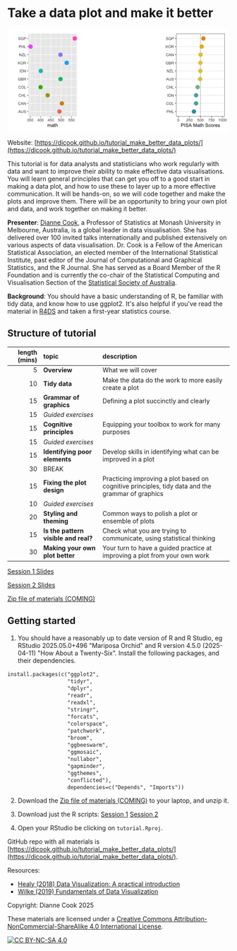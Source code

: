 # Take a data plot and make it better

<img src="images/website_image.png" align="center" width="600" />

Website: [https://dicook.github.io/tutorial_make_better_data_plots/](https://dicook.github.io/tutorial_make_better_data_plots/)

This tutorial is for data analysts and statisticians who work regularly with data and want to improve their ability to make effective data visualisations. 
You will learn general principles that can get you off to a good start in 
making a data plot, and how to use these to layer up to a more effective 
communication. It will be hands-on, so we will code together and make the 
plots and improve them. There will be an opportunity to bring your own plot 
and data, and work together on making it better. 

**Presenter**: [Dianne Cook](https://www.dicook.org), a Professor of 
Statistics at Monash University in Melbourne, Australia, is a global leader
in data visualisation. She has delivered over 100 invited talks 
internationally and published extensively on various aspects of data 
visualisation. Dr. Cook is a Fellow of the American Statistical 
Association, an elected member of the International Statistical 
Institute, past editor of the Journal of Computational and Graphical 
Statistics, and the R Journal. She has served as a Board Member of the 
R Foundation and is currently the co-chair of the Statistical Computing 
and Visualisation Section of the [Statistical Society of Australia](https://www.statsoc.org.au).

**Background**: You should have a basic understanding of R, be familiar 
with tidy data, and know how to use ggplot2. It's also helpful if you've 
read the material in [R4DS](https://r4ds.hadley.nz) and taken a first-year 
statistics course.

## Structure of tutorial

| length (mins) | topic | description |
|------:|:-------|:-------|
|5  |	**Overview** | What we will cover |
|10 |	**Tidy data** | Make the data do the work to more easily create a plot |
|15 |	**Grammar of graphics** | Defining a plot succinctly and clearly |
|15 | *Guided exercises* | |
|15 |	**Cognitive principles** | Equipping your toolbox to work for many purposes | 
|15 | *Guided exercises* | |
|15 |	**Identifying poor elements** | Develop skills in identifying what can be improved in a plot |
|30 |	BREAK| |
|15 |	**Fixing the plot design** | Practicing improving a plot based on cognitive principles, tidy data and the grammar of graphics |
|10 | *Guided exercises* | |
|20 |	**Styling and theming** | Common ways to polish a plot or ensemble of plots |
|15 | **Is the pattern visible and real?** | Check what you are trying to communicate, using statistical thinking |
|30 |	**Making your own plot better** | Your turn to have a guided practice at improving a plot from your own work |

[Session 1 Slides](https://dicook.github.io/tutorial_make_better_data_plots/slides1.html)

[Session 2 Slides](https://dicook.github.io/tutorial_make_better_data_plots/slides2.html)

[Zip file of materials (COMING)]()

## Getting started

1. You should have a reasonably up to date version of R and R Studio, eg RStudio 2025.05.0+496 "Mariposa Orchid" and R version 4.5.0 (2025-04-11) "How About a Twenty-Six". Install the following packages, and their dependencies.

```
install.packages(c("ggplot2", 
                   "tidyr", 
                   "dplyr", 
                   "readr", 
                   "readxl",
                   "stringr", 
                   "forcats",
                   "colorspace", 
                   "patchwork",
                   "broom", 
                   "ggbeeswarm", 
                   "ggmosaic",
                   "nullabor", 
                   "gapminder",
                   "ggthemes",
                   "conflicted"), 
                   dependencies=c("Depends", "Imports"))
```

2. Download the [Zip file of materials (COMING)]() to your laptop, and unzip it. 

3. Download just the R scripts: [Session 1](https://dicook.github.io/tutorial_make_better_data_plots/slides1.R) [Session 2](https://dicook.github.io/tutorial_make_better_data_plots/slides2.R)

4. Open your RStudio be clicking on `tutorial.Rproj`. 

GitHub repo with all materials is 
[https://dicook.github.io/tutorial_make_better_data_plots/](https://dicook.github.io/tutorial_make_better_data_plots/).

Resources: 

- [Healy (2018) Data Visualization: A practical introduction](https://socviz.co)
- [Wilke (2019) Fundamentals of Data Visualization](https://clauswilke.com/dataviz/)

Copyright: Dianne Cook 2025

These materials are licensed under a
[Creative Commons Attribution-NonCommercial-ShareAlike 4.0 International License][cc-by-nc-sa].

[![CC BY-NC-SA 4.0][cc-by-nc-sa-image]][cc-by-nc-sa]

[cc-by-nc-sa]: http://creativecommons.org/licenses/by-nc-sa/4.0/
[cc-by-nc-sa-image]: https://licensebuttons.net/l/by-nc-sa/4.0/88x31.png
[cc-by-nc-sa-shield]: https://img.shields.io/badge/License-CC%20BY--NC--SA%204.0-lightgrey.svg
